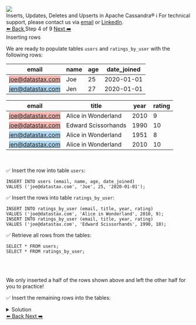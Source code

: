 <!-- TOP -->
<div class="top">
  <img src="https://datastax-academy.github.io/katapod-shared-assets/images/ds-academy-logo.svg" />
  <div class="scenario-title-section">
    <span class="scenario-title">Inserts, Updates, Deletes and Upserts in Apache Cassandra®</span>
    <span class="scenario-subtitle">ℹ️ For technical support, please contact us via <a href="mailto:aleksandr.volochnev@datastax.com">email</a> or <a href="https://dtsx.io/aleks">LinkedIn</a>.</span>
  </div>
</div>

<!-- NAVIGATION -->
<div id="navigation-top" class="navigation-top">
 <a href='command:katapod.loadPage?[{"step":"step3-cassandra"}]'
   class="btn btn-dark navigation-top-left">⬅️ Back
 </a>
<span class="step-count"> Step 4 of 9</span>
 <a href='command:katapod.loadPage?[{"step":"step5-cassandra"}]' 
    class="btn btn-dark navigation-top-right">Next ➡️
  </a>
</div>

<!-- CONTENT -->

<div class="step-title">Inserting rows</div>

We are ready to populate tables `users` and `ratings_by_user` with the following rows:

| email            | name | age | date_joined |
|------------------|------|-----|-------------|
| <span style="background-color:#F5B7B1">joe@datastax.com</span> |  Joe |  25 |  2020-01-01 |
| <span style="background-color:#AED6F1">jen@datastax.com</span> |  Jen |  27 |  2020-01-01 | 

| email            | title               | year | rating |
|------------------|---------------------|------|--------|
| <span style="background-color:#F5B7B1">joe@datastax.com</span> | Alice in Wonderland | 2010 |      9 |
| <span style="background-color:#F5B7B1">joe@datastax.com</span> | Edward Scissorhands | 1990 |     10 |
| <span style="background-color:#AED6F1">jen@datastax.com</span> | Alice in Wonderland | 1951 |      8 |
| <span style="background-color:#AED6F1">jen@datastax.com</span> | Alice in Wonderland | 2010 |     10 |

<br/>

✅ Insert the row into table `users`:
```
INSERT INTO users (email, name, age, date_joined) 
VALUES ('joe@datastax.com', 'Joe', 25, '2020-01-01');
```

✅ Insert the rows into table `ratings_by_user`:
```
INSERT INTO ratings_by_user (email, title, year, rating) 
VALUES ('joe@datastax.com', 'Alice in Wonderland', 2010, 9);
INSERT INTO ratings_by_user (email, title, year, rating)  
VALUES ('joe@datastax.com', 'Edward Scissorhands', 1990, 10);
```

✅ Retrieve all rows from the tables:
```
SELECT * FROM users;
SELECT * FROM ratings_by_user;
```

<br/>
<br/>

We only inserted a half of the rows shown above and left 
the other half for you to practice!

✅ Insert the remaining rows into the tables:
<details>
  <summary>Solution</summary>

```
INSERT INTO users (email, name, age, date_joined) 
VALUES ('jen@datastax.com', 'Jen', 27, '2020-01-01');

INSERT INTO ratings_by_user (email, title, year, rating)  
VALUES ('jen@datastax.com', 'Alice in Wonderland', 1951, 8);
INSERT INTO ratings_by_user (email, title, year, rating) 
VALUES ('jen@datastax.com', 'Alice in Wonderland', 2010, 10);

SELECT * FROM users;
SELECT * FROM ratings_by_user;
```

</details>

<!-- NAVIGATION -->
<div id="navigation-bottom" class="navigation-bottom">
 <a href='command:katapod.loadPage?[{"step":"step3-cassandra"}]'
   class="btn btn-dark navigation-bottom-left">⬅️ Back
 </a>
 <a href='command:katapod.loadPage?[{"step":"step5-cassandra"}]'
    class="btn btn-dark navigation-bottom-right">Next ➡️
  </a>
</div>

